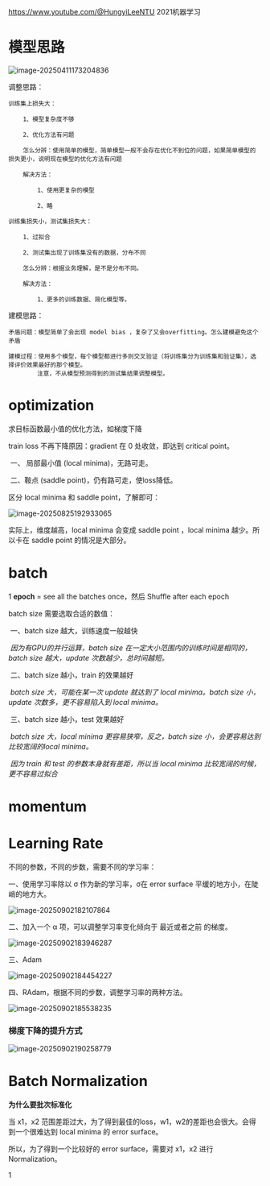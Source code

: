https://www.youtube.com/@HungyiLeeNTU 2021机器学习



# 模型思路

![image-20250411173204836](https://raw.githubusercontent.com/zhanghongyang42/images/main/image-20250411173204836.png)

调整思路：

```
训练集上损失大：

	1、模型复杂度不够

	2、优化方法有问题
	
	怎么分辨：使用简单的模型，简单模型一般不会存在优化不到位的问题，如果简单模型的损失更小，说明现在模型的优化方法有问题

	解决方法：

		1、使用更复杂的模型
		
		2、略

训练集损失小，测试集损失大：
		
	1、过拟合
		
	2、测试集出现了训练集没有的数据，分布不同
	
	怎么分辨：根据业务理解，是不是分布不同。
	
	解决方法：
		
		1、更多的训练数据、简化模型等。
```

建模思路：

```
矛盾问题：模型简单了会出现 model bias ，复杂了又会overfitting。怎么建模避免这个矛盾

建模过程：使用多个模型，每个模型都进行多则交叉验证（将训练集分为训练集和验证集），选择评价效果最好的那个模型。
		注意，不从模型预测得到的测试集结果调整模型。
```



# optimization

求目标函数最小值的优化方法，如梯度下降



train loss 不再下降原因：gradient 在 0 处收敛，即达到 critical point。

​	一、 局部最小值 (local minima)，无路可走。

​	二、鞍点 (saddle point)，仍有路可走，使loss降低。



区分 local minima 和 saddle point，了解即可：

![image-20250825192933065](https://raw.githubusercontent.com/zhanghongyang42/images/main/image-20250825192933065.png)



实际上，维度越高，local minima 会变成 saddle point ，local minima 越少。所以卡在 saddle point 的情况是大部分。



# batch

1 **epoch** = see all the batches once，然后 Shuffle after each epoch



batch size 需要选取合适的数值：

​	一、batch size 越大，训练速度一般越快

​		*因为有GPU的并行运算，batch size 在一定大小范围内的训练时间是相同的，batch size 越大，update 次数越少，总时间越短。*

​	二、batch size 越小，train 的效果越好

​		*batch size 大，可能在某一次 update 就达到了 local minima。batch size 小，update 次数多，更不容易陷入到 local minima。*

​	三、batch size 越小，test 效果越好

​		*batch size 大，local minima 更容易狭窄，反之，batch size 小，会更容易达到比较宽阔的local minima。*

​		*因为 train 和 test 的参数本身就有差距，所以当 local minima 比较宽阔的时候，更不容易过拟合*



# momentum



# Learning Rate

不同的参数，不同的步数，需要不同的学习率：

一、使用学习率除以 σ 作为新的学习率，σ在 error surface 平缓的地方小，在陡峭的地方大。

![image-20250902182107864](https://raw.githubusercontent.com/zhanghongyang42/images/main/image-20250902182107864.png)

二、加入一个 α 项，可以调整学习率变化倾向于 最近或者之前 的梯度。

![image-20250902183946287](https://raw.githubusercontent.com/zhanghongyang42/images/main/image-20250902183946287.png)

三、Adam

![image-20250902184454227](https://raw.githubusercontent.com/zhanghongyang42/images/main/image-20250902184454227.png)

四、RAdam，根据不同的步数，调整学习率的两种方法。

![image-20250902185538235](https://raw.githubusercontent.com/zhanghongyang42/images/main/image-20250902185538235.png)



### 梯度下降的提升方式

![image-20250902190258779](https://raw.githubusercontent.com/zhanghongyang42/images/main/image-20250902190258779.png)



# Batch Normalization



**为什么要批次标准化**

当 x1，x2 范围差距过大，为了得到最佳的loss，w1，w2的差距也会很大。会得到一个很难达到 local minima 的 error surface。

所以，为了得到一个比较好的 error surface，需要对 x1，x2 进行 Normalization。



1























































